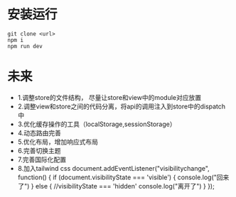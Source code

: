 # 安装运行
  ```
  git clone <url>
  npm i 
  npm run dev
  ```
# 未来
  - 1.调整store的文件结构， 尽量让store和view中的module对应放置
  - 2.调整view和store之间的代码分离，将api的调用注入到store中的dispatch中
  - 3.优化缓存操作的工具（localStorage,sessionStorage）
  - 4.动态路由完善
  - 5.优化布局，增加响应式布局
  - 6.完善切换主题
  - 7.完善国际化配置
  - 8.加入tailwind css
document.addEventListener("visibilitychange", function() {
  if (document.visibilityState === 'visible') {
    console.log("回来了")
  } else {
    //visibilityState === 'hidden'
    console.log("离开了")
  }
});